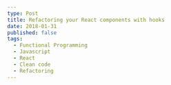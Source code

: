 ```yaml
---
type: Post
title: Refactoring your React components with hooks
date: 2018-01-31
published: false
tags:
  - Functional Programming
  - Javascript
  - React
  - Clean code
  - Refactoring
---
```



